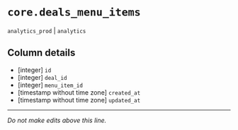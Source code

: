# `core.deals_menu_items`
`analytics_prod` | `analytics`

## Column details
* [integer]   `id`
* [integer]   `deal_id`
* [integer]   `menu_item_id`
* [timestamp without time zone] `created_at`
* [timestamp without time zone] `updated_at`

-------------------------------------------------------------------------------
*Do not make edits above this line.*
